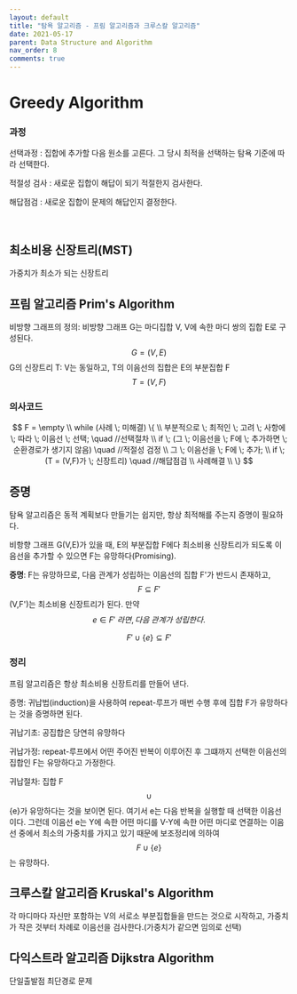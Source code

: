 ```yaml
---
layout: default
title: "탐욕 알고리즘 - 프림 알고리즘과 크루스칼 알고리즘"
date: 2021-05-17
parent: Data Structure and Algorithm
nav_order: 8
comments: true
---
```


# Greedy Algorithm



### 과정

선택과정 : 집합에 추가할 다음 원소를 고른다. 그 당시 최적을 선택하는 탐욕 기준에 따라 선택한다.

적절성 검사 : 새로운 집합이 해답이 되기 적절한지 검사한다.

해답점검 : 새로운 집합이 문제의 해답인지 결정한다.

<br>

## 최소비용 신장트리(MST)

가중치가 최소가 되는 신장트리



## 프림 알고리즘 Prim's Algorithm

비방향 그래프의 정의: 비방향 그래프 G는 마디집합 V, V에 속한 마디 쌍의 집합 E로 구성된다.
$$
G = (V,E)
$$
G의 신장트리 T: V는 동일하고, T의 이음선의 집합은 E의 부분집합 F
$$
T = (V,F)
$$

### 의사코드

$$
F = \empty \\
while (사례 \; 미해결) \{ \\
	부분적으로 \; 최적인 \; 고려 \; 사항에 \; 따라 \; 이음선 \; 선택; \quad //선택절차  \\
	if \; (그 \; 이음선을 \; F에 \; 추가하면 \; 순환경로가 생기지 않음) \quad //적절성 검정 \\
		그 \; 이음선을 \; F에 \; 추가; \\
	if \; (T = (V,F)가 \; 신장트리) \quad //해답점검  \\
	사례해결 \\
	\}
$$









## 증명

탐욕 알고리즘은 동적 계획보다 만들기는 쉽지만, 항상 최적해를 주는지 증명이 필요하다. 

비항향 그래프 G(V,E)가 있을 때, E의 부분집합 F에다 최소비용 신장트리가 되도록 이음선을 추가할 수 있으면 F는 유망하다(Promising).

**증명**: F는 유망하므로, 다음 관계가 성립하는 이음선의 집합 F'가 반드시 존재하고,
$$
F \subseteq F'
$$
(V,F')는 최소비용 신장트리가 된다. 만약 
$$
e \in F' \; 라면, 다음 \; 관계가  \; 성립한다.
$$

$$
F' \cup \{e\} \subseteq F'
$$



### 정리

프림 알고리즘은 항상 최소비용 신장트리를 만들어 낸다.

증명: 귀납법(induction)을 사용하여 repeat-루프가 매번 수행 후에 집합 F가 유망하다는 것을 증명하면 된다.

귀납기초: 공집합은 당연히 유망하다

귀납가정: repeat-루프에서 어떤 주어진 반복이 이루어진 후 그떄까지 선택한 이음선의 집합인 F는 유망하다고 가정한다.

귀납절차: 집합 F 
$$
\cup
$$
{e}가 유망하다는 것을 보이면 된다. 여기서 e는 다음 반복을 실행할 때 선택한 이음선이다. 그런데 이음선 e는 Y에 속한 어떤 마디를 V-Y에 속한 어떤 마디로 연결하는 이음선 중에서 최소의 가중치를 가지고 있기 때문에 보조정리에 의하여
$$
F \cup \{e\}
$$
 는 유망하다.



## 크루스칼 알고리즘 Kruskal's Algorithm

각 마디마다 자신만 포함하는 V의 서로소 부분집합들을 만드는 것으로 시작하고, 가중치가 작은 것부터 차례로 이음선을 검사한다.(가중치가 같으면 임의로 선택)







## 다익스트라 알고리즘 Dijkstra Algorithm

단일출발점 최단경로 문제

